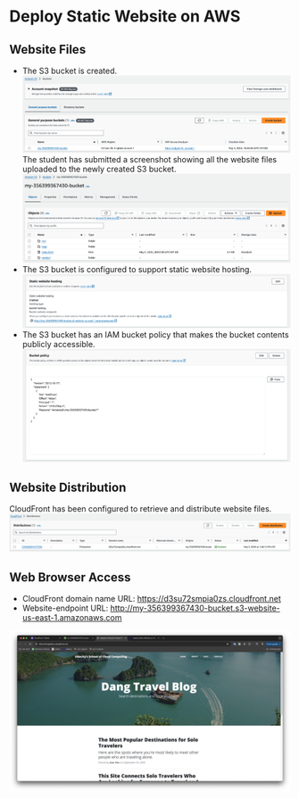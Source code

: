 # Deploy Static Website on AWS
## Website Files
- The S3 bucket is created.
![alt text](doc/image.png)
The student has submitted a screenshot showing all the website files uploaded to the newly created S3 bucket.
![alt text](doc/image-1.png)
- The S3 bucket is configured to support static website hosting.
![alt text](doc/image-2.png)
- The S3 bucket has an IAM bucket policy that makes the bucket contents publicly accessible.
![alt text](doc/image-3.png)
## Website Distribution
CloudFront has been configured to retrieve and distribute website files.
![alt text](doc/image-4.png)
## Web Browser Access
- CloudFront domain name URL: https://d3su72smpia0zs.cloudfront.net
- Website-endpoint URL: http://my-356399367430-bucket.s3-website-us-east-1.amazonaws.com

![alt text](doc/image-5.png)
